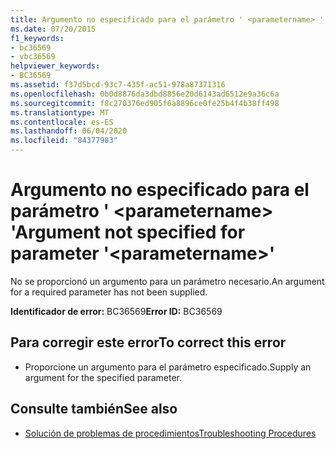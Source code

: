 ```yaml
---
title: Argumento no especificado para el parámetro ' <parametername> '
ms.date: 07/20/2015
f1_keywords:
- bc36569
- vbc36569
helpviewer_keywords:
- BC36569
ms.assetid: f37d5bcd-93c7-435f-ac51-978a87371316
ms.openlocfilehash: 0b0d8876da3dbd8856e20d6143ad6512e9a36c6a
ms.sourcegitcommit: f8c270376ed905f6a8896ce0fe25b4f4b38ff498
ms.translationtype: MT
ms.contentlocale: es-ES
ms.lasthandoff: 06/04/2020
ms.locfileid: "84377983"
---
```

# <a name="argument-not-specified-for-parameter-parametername"></a><span data-ttu-id="ee297-102">Argumento no especificado para el parámetro ' \<parametername> '</span><span class="sxs-lookup"><span data-stu-id="ee297-102">Argument not specified for parameter '\<parametername>'</span></span>
<span data-ttu-id="ee297-103">No se proporcionó un argumento para un parámetro necesario.</span><span class="sxs-lookup"><span data-stu-id="ee297-103">An argument for a required parameter has not been supplied.</span></span>  
  
 <span data-ttu-id="ee297-104">**Identificador de error:** BC36569</span><span class="sxs-lookup"><span data-stu-id="ee297-104">**Error ID:** BC36569</span></span>  
  
## <a name="to-correct-this-error"></a><span data-ttu-id="ee297-105">Para corregir este error</span><span class="sxs-lookup"><span data-stu-id="ee297-105">To correct this error</span></span>  
  
- <span data-ttu-id="ee297-106">Proporcione un argumento para el parámetro especificado.</span><span class="sxs-lookup"><span data-stu-id="ee297-106">Supply an argument for the specified parameter.</span></span>  
  
## <a name="see-also"></a><span data-ttu-id="ee297-107">Consulte también</span><span class="sxs-lookup"><span data-stu-id="ee297-107">See also</span></span>

- [<span data-ttu-id="ee297-108">Solución de problemas de procedimientos</span><span class="sxs-lookup"><span data-stu-id="ee297-108">Troubleshooting Procedures</span></span>](../programming-guide/language-features/procedures/troubleshooting-procedures.md)
